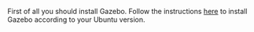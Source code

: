 First of all you should install Gazebo. 
Follow the instructions [here](https://gazebosim.org/docs) to install Gazebo according to your Ubuntu version.
